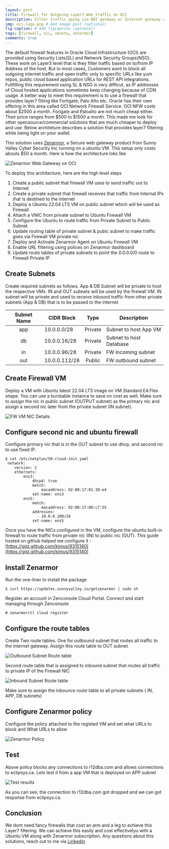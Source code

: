 ```yaml
---
layout: post
title: Firewall for Outgoing Layer7 Web traffic on OCI
description: Filter traffic going via NAT gateway or Internet gateway on OCI
img: oci-logo.png # Add image post (optional)
fig-caption: # Add figcaption (optional)
tags: [firewall, oci, ubuntu, zenarmor]
comments: true
---
```


The default firewall features in Oracle Cloud Infrastructure (OCI) are provided using Security Lists(SL) and Network Security Groups(NSG). These work on Layer3 level that is they filter traffic based on to/from IP Address of the host. But in most cases, Customers want to block all outgoing internet traffic and open traffic only to specific URLs like yum repos, public cloud based application URLs for REST API integrations. Fullfilling this requirement using SL & NSG is very difficut, as IP addresses of Cloud hosted applications sometimes keep changing because of CDN usage. A better way to meet this requirement is to use a firewall that provides layer7 filting like Fortigate, Palo Alto etc. Oracle has their own offering in this area called OCI Network Firewall Service. OCI NFW costs about $2500 a month. Forigate and Paloalto are not much cheap either. Their price ranges from $500 to $1500 a month. This made me look for other opensource/commercial solutions that are much cheaper to deploy and use. Below architeture describes a solution that provides layer7 filtering while being light on your wallet. 

This solution uses [Zenarmor](https://www.zenarmor.com/zenarmor-secure-web-gateway), a Secure web gateway product from Sunny Valley Cyber Security Inc running on a ubuntu VM. This setup only costs abouts $50 a month. Here is how the architecture loks like

![Zenarmor Web Gateway on OCI]({{site.baseurl}}/assets/img/oci-zenarmor-nfw.png)


To deploy this architecture, here are the high level steps

1. Create a public subnet that firewall VM uses to send traffic out to Internet
2. Create a private subnet that firewall receives that traffic from Internal IPs that is destined to the internet
3. Deploy a Ubuntu 22.04 LTS VM on public subnet which will be used as Firewall 
4. Attach a VNIC from private subnet to Ubuntu Firewall VM
5. Configure the Ubuntu to route traffic from Private Subnet to Public Subnet
6. Update routing table of private subnet & pubic subnet to make traffic goes via Firewall VM private nic
7. Deploy and Activate Zenarmor Agent on Ubuntu Firewall VM
8. Enable URL filtering using polices on Zenarmor dashboard
9. Update route tables of private subnets to point the 0.0.0.0/0 route to Firewall Private IP 


## Create Subnets

Create required subnets as follows. App & DB Subnet will be private to host the respective VMs. IN and OUT subnets will be used by the firewall VM. IN subnet will be private and used to receive inbound traffic from other private subnets (App & DB) that is to be passed to the internet

|**Subnet Name**|**CIDR Block**|**Type**|**Description**|
|:-----------:|----------|:----------:|-----------|
|app|10.0.0.0/28|Private|Subnet to host App VM|
|db|10.0.0.16/28|Private|Subnet to host Database|
|in|10.0.0.96/28|Private|FW incoming subnet|
|out|10.0.0.112/28|Public|FW outbound subnet|

## Create Firewall VM

Deploy a VM with Ubuntu latest 22.04 LTS image on VM.Standard.E4.Flex shape. You can use a burstable instance to save on cost as well. Make sure to assign the nic in public subnet (OUTPUT subnet) as the primary nic and assign a second nic later from the private subnet (IN subnet). 

![FW VM NIC Details]({{site.baseurl}}/assets/img/oci-fw-img1.png)


## Configure second nic and ubuntu firewall

Configure primary nic that is in the OUT subnet to use dhcp, and second nic to use fixed IP.

```
$ cat /etc/netplan/50-cloud-init.yaml
 network:
    version: 2
    ethernets:
        ens3:
            dhcp4: true
            match:
                macaddress: 02:00:17:01:38:e4
            set-name: ens3
        ens5:
            match:
                macaddress: 02:00:17:00:c7:55
            addresses:
              - 10.0.0.100/28
            set-name: ens5
```

Once you have the NICs configured in the VM, configure the ubuntu built-in firewall to route traffic from private nic (IN) to public nic (OUT). This guide hosted on github helped me configure it - [https://gist.github.com/kimus/9315140](https://gist.github.com/kimus/9315140)

## Install Zenarmor

Run the one-liner to install the package
```
$ curl https://updates.sunnyvalley.io/getzenarmor | sudo sh
```

Register an account in Zenconsole Cloud Portal. Connect and start managing through Zenconsole
```
# zenarmorctl cloud register
```

## Configure the route tables

Create Two route tables. One for outbound subnet that routes all traffic to the internet gateway. Assign this route table to OUT subnet

![Outbound Subnet Route table]({{site.baseurl}}/assets/img/oci-fw-img2.png)

Second route table that is assigned to inbound subnet that routes all traffic to private IP of the Firewall NIC 

![Inbound Subnet Route table]({{site.baseurl}}/assets/img/oci-fw-img3.png)

Make sure to assign the inbounce route table to all private subnets ( IN, APP, DB subnets)

## Configure Zenarmor policy

Configure the policy attached to the registed VM and set what URLs to block and What URLs to allow

![Zenarmor Policy]({{site.baseurl}}/assets/img/oci-fw-img4.png)


## Test 

Above policy blocks any connections to r12dba.com and allows connections to eclipsys.ca. Lets test it from a app VM that is deployed on APP subnet

![Test results]({{site.baseurl}}/assets/img/oci-fw-img5.png)


As you can see, the connection to r12dba.com got dropped and we can got response from eclipsys.ca. 

## Conclusion

We dont need fancy firewalls that cost an arm and a leg to achieve this Layer7 filtering. We can achieve this easily and cost effectivelyu with a Ubuntu VM along with Zenarmor subscription. Any questions about this solutions, reach out to me via [Linkedin](https://linkedin.com/in/vasuballa)



